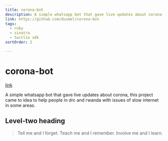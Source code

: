 ```yaml
---
title: corona-bot
description: A simple whatsapp bot that gave live updates about corona, this project came to idea to help people in drc and rwanda with issues of slow internet in some areas.
link: https://github.com/dusmel/corona-bot
tags:
  - ruby
  - sinatra
  - twitlio sdk 
sortOrder: 2

---
```


# corona-bot

 [link](https://github.com/dusmel/corona-bot)

A simple whatsapp bot that gave live updates about corona, this project came to idea to help people in drc and rwanda with issues of slow internet in some areas.



## Level-two heading

> Tell me and I forget. Teach me and I remember. Involve me and I learn.